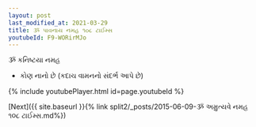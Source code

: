 ```yaml
---
layout: post
last_modified_at: 2021-03-29
title: ૐ પાવનાય નમહ ૧૦૮ ટાઈમ્સ
youtubeId: F9-WORirMJo
---
```

 
 
 ૐ કનિષ્ટયા નમહ  
 
 -  કોણ નાનો છે (કદાચ વામનનો સંદર્ભ આપે છે) 
 
  
 
  
 
 
 
 
 
 


{% include youtubePlayer.html id=page.youtubeId %}
 
[Next]({{ site.baseurl }}{% link  split2/_posts/2015-06-09-ૐ અમ્રુત્યવે નમહ ૧૦૮ ટાઈમ્સ.md%})
 
